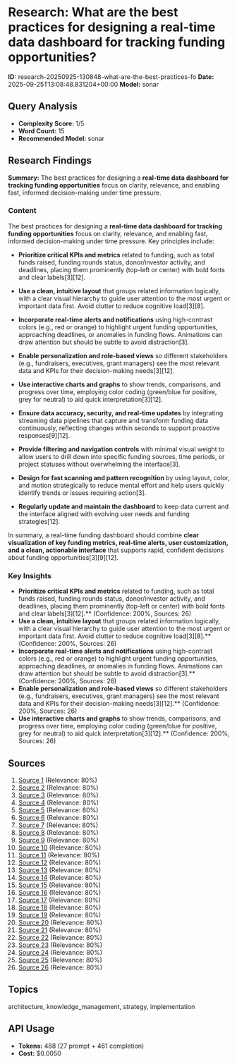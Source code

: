 # Research: What are the best practices for designing a real-time data dashboard for tracking funding opportunities?
**ID:** research-20250925-130848-what-are-the-best-practices-fo
**Date:** 2025-09-25T13:08:48.831204+00:00
**Model:** sonar

## Query Analysis
- **Complexity Score:** 1/5
- **Word Count:** 15
- **Recommended Model:** sonar

## Research Findings
**Summary:** The best practices for designing a **real-time data dashboard for tracking funding opportunities** focus on clarity, relevance, and enabling fast, informed decision-making under time pressure.

### Content
The best practices for designing a **real-time data dashboard for tracking funding opportunities** focus on clarity, relevance, and enabling fast, informed decision-making under time pressure. Key principles include:

- **Prioritize critical KPIs and metrics** related to funding, such as total funds raised, funding rounds status, donor/investor activity, and deadlines, placing them prominently (top-left or center) with bold fonts and clear labels[3][12].

- **Use a clean, intuitive layout** that groups related information logically, with a clear visual hierarchy to guide user attention to the most urgent or important data first. Avoid clutter to reduce cognitive load[3][8].

- **Incorporate real-time alerts and notifications** using high-contrast colors (e.g., red or orange) to highlight urgent funding opportunities, approaching deadlines, or anomalies in funding flows. Animations can draw attention but should be subtle to avoid distraction[3].

- **Enable personalization and role-based views** so different stakeholders (e.g., fundraisers, executives, grant managers) see the most relevant data and KPIs for their decision-making needs[3][12].

- **Use interactive charts and graphs** to show trends, comparisons, and progress over time, employing color coding (green/blue for positive, grey for neutral) to aid quick interpretation[3][12].

- **Ensure data accuracy, security, and real-time updates** by integrating streaming data pipelines that capture and transform funding data continuously, reflecting changes within seconds to support proactive responses[9][12].

- **Provide filtering and navigation controls** with minimal visual weight to allow users to drill down into specific funding sources, time periods, or project statuses without overwhelming the interface[3].

- **Design for fast scanning and pattern recognition** by using layout, color, and motion strategically to reduce mental effort and help users quickly identify trends or issues requiring action[3].

- **Regularly update and maintain the dashboard** to keep data current and the interface aligned with evolving user needs and funding strategies[12].

In summary, a real-time funding dashboard should combine **clear visualization of key funding metrics, real-time alerts, user customization, and a clean, actionable interface** that supports rapid, confident decisions about funding opportunities[3][9][12].

### Key Insights
- **Prioritize critical KPIs and metrics** related to funding, such as total funds raised, funding rounds status, donor/investor activity, and deadlines, placing them prominently (top-left or center) with bold fonts and clear labels[3][12].** (Confidence: 200%, Sources: 26)
- **Use a clean, intuitive layout** that groups related information logically, with a clear visual hierarchy to guide user attention to the most urgent or important data first. Avoid clutter to reduce cognitive load[3][8].** (Confidence: 200%, Sources: 26)
- **Incorporate real-time alerts and notifications** using high-contrast colors (e.g., red or orange) to highlight urgent funding opportunities, approaching deadlines, or anomalies in funding flows. Animations can draw attention but should be subtle to avoid distraction[3].** (Confidence: 200%, Sources: 26)
- **Enable personalization and role-based views** so different stakeholders (e.g., fundraisers, executives, grant managers) see the most relevant data and KPIs for their decision-making needs[3][12].** (Confidence: 200%, Sources: 26)
- **Use interactive charts and graphs** to show trends, comparisons, and progress over time, employing color coding (green/blue for positive, grey for neutral) to aid quick interpretation[3][12].** (Confidence: 200%, Sources: 26)

## Sources
1. [Source 1](https://www.toptal.com/designers/data-visualization/dashboard-design-best-practices) (Relevance: 80%)
2. [Source 2](https://businessanywhere.io/best-practices-for-using-real-time-dashboards/) (Relevance: 80%)
3. [Source 3](https://www.smashingmagazine.com/2025/09/ux-strategies-real-time-dashboards/) (Relevance: 80%)
4. [Source 4](https://www.donorsearch.net/resources/5-best-practices-for-dashboards-that-drive-effective-action/) (Relevance: 80%)
5. [Source 5](https://www.esri.com/arcgis-blog/products/ops-dashboard/real-time/designing-effective-dashboards) (Relevance: 80%)
6. [Source 6](https://www.f9finance.com/dashboard-design-best-practices/) (Relevance: 80%)
7. [Source 7](https://www.tinybird.co/blog-posts/real-time-data-visualization) (Relevance: 80%)
8. [Source 8](https://www.mockplus.com/blog/post/dashboard-design-best-practices-examples) (Relevance: 80%)
9. [Source 9](https://estuary.dev/blog/how-to-build-a-real-time-dashboard/) (Relevance: 80%)
10. [Source 10](https://aspirity.com/blog/dashboard-design-overview) (Relevance: 80%)
11. [Source 11](https://www.justinmind.com/ui-design/dashboard-design-best-practices-ux) (Relevance: 80%)
12. [Source 12](https://fastercapital.com/content/Funding-Dashboard--How-to-Create-a-Funding-Dashboard-that-Visualizes-Your-Funding-Data-and-Insights.html) (Relevance: 80%)
13. [Source 13](https://www.phoenixstrategy.group/blog/best-practices-for-real-time-predictive-dashboards) (Relevance: 80%)
14. [Source 14](https://fastercapital.com/topics/using-interactive-dashboards-to-analyze-and-showcase-funding-data.html) (Relevance: 80%)
15. [Source 15](https://www.rib-software.com/en/blogs/bi-dashboard-design-principles-best-practices) (Relevance: 80%)
16. [Source 16](https://www.yellowfinbi.com/blog/key-dashboard-design-principles-analytics-best-practice) (Relevance: 80%)
17. [Source 17](https://help.tableau.com/current/pro/desktop/en-us/dashboards_best_practices.htm) (Relevance: 80%)
18. [Source 18](https://www.sigmacomputing.com/blog/best-practices-dashboard-design-examples) (Relevance: 80%)
19. [Source 19](https://www.upskillist.com/blog/5-steps-to-design-real-time-dashboards/) (Relevance: 80%)
20. [Source 20](https://pixelplex.io/blog/real-time-data-visualization/) (Relevance: 80%)
21. [Source 21](https://www.thoughtspot.com/data-trends/dashboard-design-examples-best-practices) (Relevance: 80%)
22. [Source 22](https://learn.microsoft.com/en-us/fabric/real-time-intelligence/dashboard-real-time-create) (Relevance: 80%)
23. [Source 23](https://www.qlik.com/us/dashboard-examples/dashboard-design) (Relevance: 80%)
24. [Source 24](https://www.designgurus.io/answers/detail/how-would-you-design-a-real-time-analytics-dashboard-system-handling-live-metrics-and-updates) (Relevance: 80%)
25. [Source 25](https://www.tinybird.co/blog-posts/real-time-dashboard-step-by-step) (Relevance: 80%)
26. [Source 26](https://www.uxpin.com/studio/blog/dashboard-design-principles/) (Relevance: 80%)

## Topics
architecture, knowledge_management, strategy, implementation

## API Usage
- **Tokens:** 488 (27 prompt + 461 completion)
- **Cost:** $0.0050